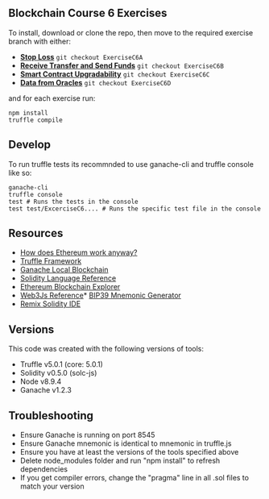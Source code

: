 ## Blockchain Course 6 Exercises

To install, download or clone the repo, then move to the required exercise branch with either:

* [**Stop Loss**](https://github.com/jensendarren/BCND-C6-Exercises/tree/ExerciseC6A) `git checkout ExerciseC6A`
* [**Receive Transfer and Send Funds**](https://github.com/jensendarren/BCND-C6-Exercises/tree/ExerciseC6N) `git checkout ExerciseC6B`
* [**Smart Contract Upgradability**](https://github.com/jensendarren/BCND-C6-Exercises/tree/ExerciseC6C) `git checkout ExerciseC6C`
* [**Data from Oracles**](https://github.com/jensendarren/BCND-C6-Exercises/tree/ExerciseC6D) `git checkout ExerciseC6D`

and for each exercise run:

```
npm install
truffle compile
```

## Develop

To run truffle tests its recommnded to use ganache-cli and truffle console like so:

```
ganache-cli
truffle console
test # Runs the tests in the console
test test/ExcerciseC6.... # Runs the specific test file in the console
```

## Resources

* [How does Ethereum work anyway?](https://medium.com/@preethikasireddy/how-does-ethereum-work-anyway-22d1df506369)
* [Truffle Framework](http://truffleframework.com/)
* [Ganache Local Blockchain](http://truffleframework.com/ganache/)
* [Solidity Language Reference](http://solidity.readthedocs.io/en/v0.4.24/)
* [Ethereum Blockchain Explorer](https://etherscan.io/)
* [Web3Js Reference](https://github.com/ethereum/wiki/wiki/JavaScript-API)* [BIP39 Mnemonic Generator](https://iancoleman.io/bip39/)
* [Remix Solidity IDE](https://remix.ethereum.org/)

## Versions

This code was created with the following versions of tools:

* Truffle v5.0.1 (core: 5.0.1)
* Solidity v0.5.0 (solc-js)
* Node v8.9.4
* Ganache v1.2.3

## Troubleshooting

* Ensure Ganache is running on port 8545
* Ensure Ganache mnemonic is identical to mnemonic in truffle.js
* Ensure you have at least the versions of the tools specified above
* Delete node_modules folder and run "npm install" to refresh dependencies
* If you get compiler errors, change the "pragma" line in all .sol files to match your version
